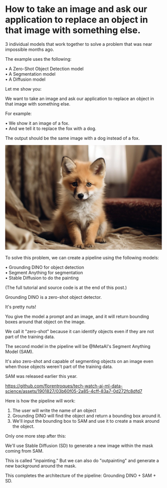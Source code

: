 # How to take an image and ask our application to replace an object in that image with something else.

3 individual models that work together to solve a problem that was near impossible months ago.  

The example uses the following:  

• A Zero-Shot Object Detection model  
• A Segmentation model  
• A Diffusion model  

Let me show you:

We want to take an image and ask our application to replace an object in that image with something else.  

For example:  

• We show it an image of a fox.  
• And we tell it to replace the fox with a dog.  

The output should be the same image with a dog instead of a fox.  

![Image of fox](img/fox.jpg)

To solve this problem, we can create a pipeline using the following models:  

• Grounding DINO for object detection  
• Segment Anything for segmentation  
• Stable Diffusion to do the painting  

(The full tutorial and source code is at the end of this post.)  

Grounding DINO is a zero-shot object detector.  

It's pretty nuts!  

You give the model a prompt and an image, and it will return bounding boxes around that object on the image.  

We call it "zero-shot" because it can identify objects even if they are not part of the training data.  

The second model in the pipeline will be @MetaAI's Segment Anything Model (SAM).  

It's also zero-shot and capable of segmenting objects on an image even when those objects weren't part of the training data.  

SAM was released earlier this year.  

https://github.com/florentroques/tech-watch-ai-ml-data-science/assets/1901827/03b60f05-2a85-4cff-83a7-0d272fc8dfd7

Here is how the pipeline will work:

1. The user will write the name of an object  
2. Grounding DINO will find the object and return a bounding box around it.  
3. We'll input the bounding box to SAM and use it to create a mask around the object.  

Only one more step after this:  

We'll use Stable Diffusion (SD) to generate a new image within the mask coming from SAM.  

This is called "inpainting." But we can also do "outpainting" and generate a new background around the mask.  

This completes the architecture of the pipeline: Grounding DINO + SAM + SD.  

